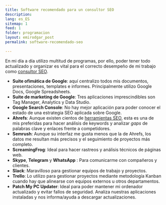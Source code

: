 ```yaml
---
title: Software recomendado para un consultor SEO
description: 
lang: es_ES
sitemap: 1
feed: 1
folder: programacion
layout: emirodgar_post
permalink: software-recomendado-seo
  
---
```


En mi día a día utilizo multitud de programas, por ello, poder tener todo actualizado y organizar es vital para el correcto desempeño de mi trabajo como [consultor SEO](https://emirodgar.com/consultor-seo).



 - **Suite ofimática de Google**: aquí centralizo todos mis documentos, presentaciones, templates e informes. Principalmente utilizo Google Docs, Google Spreadsheets.
 - **Suite de marketing de Google**: Tres aplicaciones imprescindibles son Tag Manager, Analytics y Data Studio. 
 - **Google Search Console**: No hay mejor aplicación para poder conocer el estado de una estrategia SEO aplicada sobre Google.
 - **Ahrefs**: Aunque existen cientos de [herramientas SEO](https://emirodgar.com/herramientas-seo-gratis), esta es una de mis preferidas para hacer análisis de keywords y analizar *gaps* de palabras clave y enlaces frente a competidores.
 - **Semrush**: Aunque su interfaz me gusta menos que la de Ahrefs, los datos me resultan más precisos y el seguimiento de proyectos más completo.
 - **ScreamingFrog**: Ideal para hacer rastreos y análisis técnicos de páginas web.
 - **Skype**, **Telegram** y **WhatsApp** : Para comunicarme con compañeros y clientes.
 - **Slack**: Maravilloso para gestionar equipos de trabajo y proyectos.
 - **Trello**: Lo utilizo para gestionar proyectos mediante metodología Kanban cuando hay que alinearse con equipos externos u otros departamentos.
 - **Patch My PC Updater**: Ideal para poder mantener mi ordenador actualizado y evitar fallos de seguridad. Analiza nuestras aplicaciones instaladas y nos informa/ayuda a descargar actualizaciones.

<!--stackedit_data:
eyJoaXN0b3J5IjpbLTEyNDIzNjYwMTRdfQ==
-->